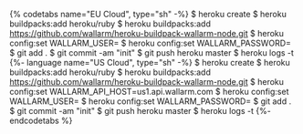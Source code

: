 {% codetabs name="EU Cloud", type="sh" -%}
$ heroku create
$ heroku buildpacks:add heroku/ruby
$ heroku buildpacks:add https://github.com/wallarm/heroku-buildpack-wallarm-node.git
$ heroku config:set WALLARM_USER=<your email>
$ heroku config:set WALLARM_PASSWORD=<your password>
$ git add .
$ git commit -am "init"
$ git push heroku master
$ heroku logs -t
{%- language name="US Cloud", type="sh" -%}
$ heroku create
$ heroku buildpacks:add heroku/ruby
$ heroku buildpacks:add https://github.com/wallarm/heroku-buildpack-wallarm-node.git
$ heroku config:set WALLARM_API_HOST=us1.api.wallarm.com
$ heroku config:set WALLARM_USER=<your email>
$ heroku config:set WALLARM_PASSWORD=<your password>
$ git add .
$ git commit -am "init"
$ git push heroku master
$ heroku logs -t
{%- endcodetabs %}